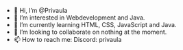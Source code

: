 - 👋 Hi, I’m @Privaula
- 👀 I’m interested in Webdevelopment and Java.
- 🌱 I’m currently learning HTML, CSS, JavaScript and Java.
- 💞️ I’m looking to collaborate on nothing at the moment.
- 📫 How to reach me: Discord: privaula

<!---
Privaula/Privaula is a ✨ special ✨ repository because its `README.md` (this file) appears on your GitHub profile.
You can click the Preview link to take a look at your changes.
--->
